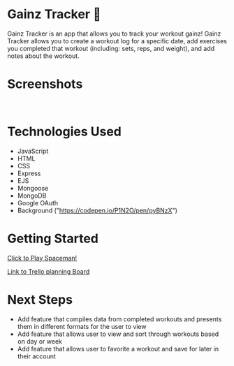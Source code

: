 # Gainz Tracker 💪

Gainz Tracker is an app that allows you to track your workout gainz! Gainz Tracker allows you to create a workout log for a specific date, add exercises you completed that workout (including: sets, reps, and weight), and add notes about the workout.

# Screenshots

<img src="">
<img src="">
<img src="">

# Technologies Used

- JavaScript
- HTML
- CSS
- Express
- EJS
- Mongoose
- MongoDB
- Google OAuth
- Background ("https://codepen.io/P1N2O/pen/pyBNzX")

# Getting Started

[Click to Play Spaceman!](https://mbalzano19.github.io/Spaceman/)

[Link to Trello planning Board](https://trello.com/b/SE8aNwY9/project-2)

# Next Steps

- Add feature that compiles data from completed workouts and presents them in different formats for the user to view
- Add feature that allows user to view and sort through workouts based on day or week
- Add feature that allows user to favorite a workout and save for later in their account
